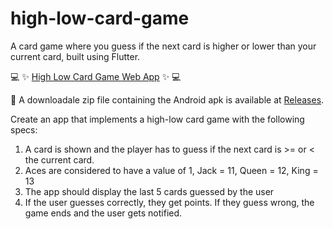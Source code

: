 # high-low-card-game
A card game where you guess if the next card is higher or lower than your current card, built using Flutter.

:computer: :sparkles: [High Low Card Game Web App](https://melvincentvallecera.github.io/#/) :sparkles: :computer:

:robot: A downloadale zip file containing the Android apk is available at [Releases](https://github.com/MelVincentVallecera/high-low-card-game/releases/tag/Release).

Create an app that implements a high-low card game with the following specs:

1. A card is shown and the player has to guess if the next card is >= or < the current card.
2. Aces are considered to have a value of 1, Jack = 11, Queen = 12, King = 13
3. The app should display the last 5 cards guessed by the user
4. If the user guesses correctly, they get points. If they guess wrong, the game ends and the user gets notified.
